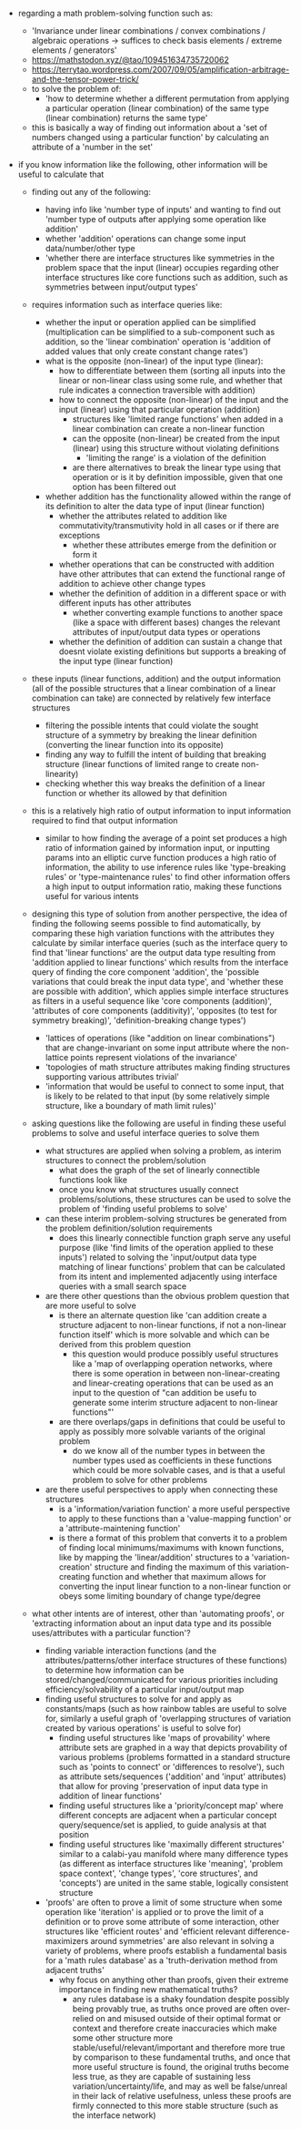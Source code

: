 - regarding a math problem-solving function such as:
    - 'Invariance under linear combinations / convex combinations / algebraic operations -> suffices to check basis elements / extreme elements / generators'
    - https://mathstodon.xyz/@tao/109451634735720062
    - https://terrytao.wordpress.com/2007/09/05/amplification-arbitrage-and-the-tensor-power-trick/
    - to solve the problem of:
        - 'how to determine whether a different permutation from applying a particular operation (linear combination) of the same type (linear combination) returns the same type'
    - this is basically a way of finding out information about a 'set of numbers changed using a particular function' by calculating an attribute of a 'number in the set'

- if you know information like the following, other information will be useful to calculate that
    
    - finding out any of the following: 
        - having info like 'number type of inputs' and wanting to find out 'number type of outputs after applying some operation like addition'
        - whether 'addition' operations can change some input data/number/other type
	    - 'whether there are interface structures like symmetries in the problem space that the input (linear) occupies regarding other interface structures like core functions such as addition, such as symmetries between input/output types'
    
    - requires information such as interface queries like:
	    - whether the input or operation applied can be simplified (multiplication can be simplified to a sub-component such as addition, so the 'linear combination' operation is 'addition of added values that only create constant change rates')
	    - what is the opposite (non-linear) of the input type (linear): 
	        - how to differentiate between them (sorting all inputs into the linear or non-linear class using some rule, and whether that rule indicates a connection traversible with addition)
	        - how to connect the opposite (non-linear) of the input and the input (linear) using that particular operation (addition)
	            - structures like 'limited range functions' when added in a linear combination can create a non-linear function
	            - can the opposite (non-linear) be created from the input (linear) using this structure without violating definitions
	                - 'limiting the range' is a violation of the definition
	            - are there alternatives to break the linear type using that operation or is it by definition impossible, given that one option has been filtered out
	    - whether addition has the functionality allowed within the range of its definition to alter the data type of input (linear function)
	        - whether the attributes related to addition like commutativity/transmutivity hold in all cases or if there are exceptions
	            - whether these attributes emerge from the definition or form it
	        - whether operations that can be constructed with addition have other attributes that can extend the functional range of addition to achieve other change types
	        - whether the definition of addition in a different space or with different inputs has other attributes
	            - whether converting example functions to another space (like a space with different bases) changes the relevant attributes of input/output data types or operations
	        - whether the definition of addition can sustain a change that doesnt violate existing definitions but supports a breaking of the input type (linear function)

    - these inputs (linear functions, addition) and the output information (all of the possible structures that a linear combination of a linear combination can take) are connected by relatively few interface structures
        - filtering the possible intents that could violate the sought structure of a symmetry by breaking the linear definition (converting the linear function into its opposite)
        - finding any way to fulfill the intent of building that breaking structure (linear functions of limited range to create non-linearity)
        - checking whether this way breaks the definition of a linear function or whether its allowed by that definition

    - this is a relatively high ratio of output information to input information required to find that output information
        - similar to how finding the average of a point set produces a high ratio of information gained by information input, or inputting params into an elliptic curve function produces a high ratio of information, the ability to use inference rules like 'type-breaking rules' or 'type-maintenance rules' to find other information offers a high input to output information ratio, making these functions useful for various intents

    - designing this type of solution from another perspective, the idea of finding the following seems possible to find automatically, by comparing these high variation functions with the attributes they calculate by similar interface queries (such as the interface query to find that 'linear functions' are the output data type resulting from 'addition applied to linear functions' which results from the interface query of finding the core component 'addition', the 'possible variations that could break the input data type', and 'whether these are possible with addition', which applies simple interface structures as filters in a useful sequence like 'core components (addition)', 'attributes of core components (additivity)', 'opposites (to test for symmetry breaking)', 'definition-breaking change types')
        - 'lattices of operations (like "addition on linear combinations") that are change-invariant on some input attribute where the non-lattice points represent violations of the invariance'
        - 'topologies of math structure attributes making finding structures supporting various attributes trivial'
        - 'information that would be useful to connect to some input, that is likely to be related to that input (by some relatively simple structure, like a boundary of math limit rules)'

    - asking questions like the following are useful in finding these useful problems to solve and useful interface queries to solve them
        - what structures are applied when solving a problem, as interim structures to connect the problem/solution
            - what does the graph of the set of linearly connectible functions look like
            - once you know what structures usually connect problems/solutions, these structures can be used to solve the problem of 'finding useful problems to solve'
        - can these interim problem-solving structures be generated from the problem definition/solution requirements
            - does this linearly connectible function graph serve any useful purpose (like 'find limits of the operation applied to these inputs') related to solving the 'input/output data type matching of linear functions' problem that can be calculated from its intent and implemented adjacently using interface queries with a small search space
        - are there other questions than the obvious problem question that are more useful to solve
            - is there an alternate question like 'can addition create a structure adjacent to non-linear functions, if not a non-linear function itself' which is more solvable and which can be derived from this problem question
                 - this question would produce possibly useful structures like a 'map of overlapping operation networks, where there is some operation in between non-linear-creating and linear-creating operations that can be used as an input to the question of "can addition be usefu to generate some interim structure adjacent to non-linear functions"'
            - are there overlaps/gaps in definitions that could be useful to apply as possibly more solvable variants of the original problem
                - do we know all of the number types in between the number types used as coefficients in these functions which could be more solvable cases, and is that a useful problem to solve for other problems
        - are there useful perspectives to apply when connecting these structures
            - is a 'information/variation function' a more useful perspective to apply to these functions than a 'value-mapping function' or a 'attribute-maintening function'
            - is there a format of this problem that converts it to a problem of finding local minimums/maximums with known functions, like by mapping the 'linear/addition' structures to a 'variation-creation' structure and finding the maximum of this variation-creating function and whether that maximum allows for converting the input linear function to a non-linear function or obeys some limiting boundary of change type/degree

    - what other intents are of interest, other than 'automating proofs', or 'extracting information about an input data type and its possible uses/attributes with a particular function'?
        - finding variable interaction functions (and the attributes/patterns/other interface structures of these functions) to determine how information can be stored/changed/communicated for various priorities including efficiency/solvability of a particular input/output map
        - finding useful structures to solve for and apply as constants/maps (such as how rainbow tables are useful to solve for, similarly a useful graph of 'overlapping structures of variation created by various operations' is useful to solve for)
            - finding useful structures like 'maps of provability' where attribute sets are graphed in a way that depicts provability of various problems (problems formatted in a standard structure such as 'points to connect' or 'differences to resolve'), such as attribute sets/sequences ('addition' and 'input' attributes) that allow for proving 'preservation of input data type in addition of linear functions'
            - finding useful structures like a 'priority/concept map' where different concepts are adjacent when a particular concept query/sequence/set is applied, to guide analysis at that position
            - finding useful structures like 'maximally different structures' similar to a calabi-yau manifold where many difference types (as different as interface structures like 'meaning', 'problem space context', 'change types', 'core structures', and 'concepts') are united in the same stable, logically consistent structure
        - 'proofs' are often to prove a limit of some structure when some operation like 'iteration' is applied or to prove the limit of a definition or to prove some attribute of some interaction, other structures like 'efficient routes' and 'efficient relevant difference-maximizers around symmetries' are also relevant in solving a variety of problems, where proofs establish a fundamental basis for a 'math rules database' as a 'truth-derivation method from adjacent truths'
            - why focus on anything other than proofs, given their extreme importance in finding new mathematical truths?
                - any rules database is a shaky foundation despite possibly being provably true, as truths once proved are often over-relied on and misused outside of their optimal format or context and therefore create inaccuracies which make some other structure more stable/useful/relevant/important and therefore more true by comparison to these fundamental truths, and once that more useful structure is found, the original truths become less true, as they are capable of sustaining less variation/uncertainty/life, and may as well be false/unreal in their lack of relative usefulness, unless these proofs are firmly connected to this more stable structure (such as the interface network)
